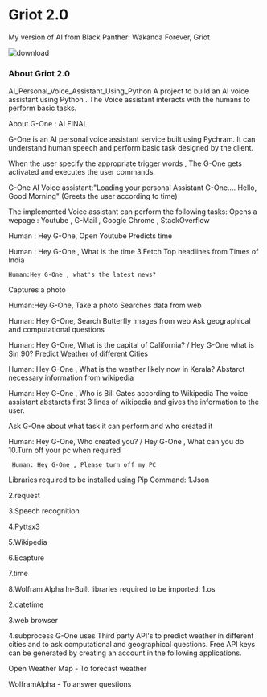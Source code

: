 # Griot 2.0
 My version of AI from Black Panther: Wakanda Forever, Griot
 
![download](https://user-images.githubusercontent.com/64157481/209423032-33e18d0f-3d2b-49cb-ada1-a46424a6233b.jpg)

### About Griot 2.0

AI_Personal_Voice_Assistant_Using_Python
A project to build an AI voice assistant using Python . The Voice assistant interacts with the humans to perform basic tasks.

About G-One :
AI FINAL

G-One is an AI personal voice assistant service built using Pychram. It can understand human speech and perform basic task designed by the client.

When the user specify the appropriate trigger words , The G-One gets activated and executes the user commands.

G-One AI Voice assistant:"Loading your personal Assistant G-One.... Hello, Good Morning" (Greets the user according to time)

The implemented Voice assistant can perform the following tasks:
Opens a wepage : Youtube , G-Mail , Google Chrome , StackOverflow

 Human : Hey G-One, Open Youtube
Predicts time

 Human : Hey G-One , What is the time
3.Fetch Top headlines from Times of India

	Human:Hey G-One , what's the latest news?
Captures a photo

 Human:Hey G-One, Take a photo
Searches data from web

 Human: Hey G-One, Search Butterfly images from web
Ask geographical and computational questions

 Human: Hey G-One, What is the capital of California? / Hey G-One what is Sin 90?
Predict Weather of different Cities

 Human: Hey G-One , What is the weather likely now in Kerala?
Abstarct necessary information from wikipedia

 Human: Hey G-One , Who is Bill Gates according to Wikipedia
The voice assistant abstarcts first 3 lines of wikipedia and gives the information to the user.

Ask G-One about what task it can perform and who created it

 Human: Hey G-One, Who created you? / Hey G-One , What can you do
10.Turn off your pc when required

	 Human: Hey G-One , Please turn off my PC
Libraries required to be installed using Pip Command:
1.Json

2.request

3.Speech recognition

4.Pyttsx3

5.Wikipedia

6.Ecapture

7.time

8.Wolfram Alpha
In-Built libraries required to be imported:
1.os

2.datetime

3.web browser

4.subprocess
G-One uses Third party API's to predict weather in different cities and to ask computational and geographical questions. Free API keys can be generated by creating an account in the following applications.

Open Weather Map - To forecast weather

WolframAlpha - To answer questions

